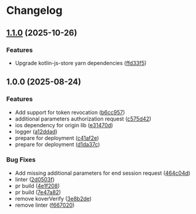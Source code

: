 # Changelog

## [1.1.0](https://github.com/yet300/AppAuth-Kotlin/compare/v1.0.0...v1.1.0) (2025-10-26)


### Features

* Upgrade kotlin-js-store yarn dependencies ([ffd33f5](https://github.com/yet300/AppAuth-Kotlin/commit/ffd33f5d54183079fc7b3ce424e86cd7c52e0afb))

## 1.0.0 (2025-08-24)


### Features

* Add support for token revocation ([b6cc957](https://github.com/yet300/AppAuth-Kotlin/commit/b6cc95775385a20c9841c5766719a3d5f9966389))
* additional parameters authorization request ([c575d42](https://github.com/yet300/AppAuth-Kotlin/commit/c575d42625a38078466cc1b2f07ba895a7317b9f))
* ios dependency for origin lib ([e31470d](https://github.com/yet300/AppAuth-Kotlin/commit/e31470d013f7bff7846f5087859d94f6dae044b8))
* logger ([a12ddad](https://github.com/yet300/AppAuth-Kotlin/commit/a12ddad13dd9f092da80c4366ef05096ed716121))
* prepare for deployment ([c41af2e](https://github.com/yet300/AppAuth-Kotlin/commit/c41af2ef22cb5f5850b6a8dc8495d2b41d222174))
* prepare for deployment ([d1da37c](https://github.com/yet300/AppAuth-Kotlin/commit/d1da37c172bef365918b1f08ff75e07e4b4c8aa1))


### Bug Fixes

* Add missing additional parameters for end session request ([464c04d](https://github.com/yet300/AppAuth-Kotlin/commit/464c04d90df44eed13bbbcbd580e888d8e53d380))
* linter ([2d0503f](https://github.com/yet300/AppAuth-Kotlin/commit/2d0503f4dcfc99a505aa1e507b2292ab1d83ec9b))
* pr build ([4e1f208](https://github.com/yet300/AppAuth-Kotlin/commit/4e1f2083271888ae647d6ca6eb59340d5828af71))
* pr build ([7e47a82](https://github.com/yet300/AppAuth-Kotlin/commit/7e47a824eb5d3be3c12ced220356e31c66d4cb94))
* remove koverVerify ([3e8b2de](https://github.com/yet300/AppAuth-Kotlin/commit/3e8b2de6dcae9a28cf10e6a9d9eb23f80189da3e))
* remove linter ([f667020](https://github.com/yet300/AppAuth-Kotlin/commit/f667020ebd3d7e5dadb53517ad4b96947d195ccf))
